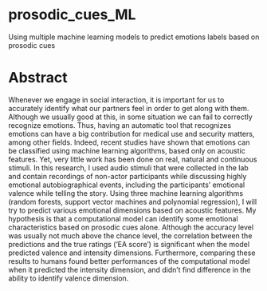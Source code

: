 # prosodic_cues_ML
Using multiple machine learning models to predict emotions labels based on prosodic cues

# Abstract
Whenever we engage in social interaction, it is important for us to accurately identify what our partners feel in order to get along with them. Although we usually good at this, in some situation we can fail to correctly recognize emotions. Thus, having an automatic tool that recognizes emotions can have a big contribution for medical use and security matters, among other fields. Indeed, recent studies have shown that emotions can be classified using machine learning algorithms, based only on acoustic features. Yet, very little work has been done on real, natural and continuous stimuli.
In this research, I used audio stimuli that were collected in the lab and contain recordings of non-actor participants while discussing highly emotional autobiographical events, including the participants’ emotional valence while telling the story. Using three machine learning algorithms (random forests, support vector machines and polynomial regression), I will try to predict various emotional dimensions based on acoustic features. My hypothesis is that a computational model can identify some emotional characteristics based on prosodic cues alone. Although the accuracy level was usually not much above the chance level, the correlation between the predictions and the true ratings (‘EA score’) is significant when the model predicted valence and intensity dimensions. Furthermore, comparing these results to humans found better performances of the computational model when it predicted the intensity dimension, and didn’t find difference in the ability to identify valence dimension.
